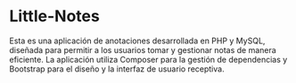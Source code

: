 # Little-Notes
Esta es una aplicación de anotaciones desarrollada en PHP y MySQL, diseñada para permitir a los usuarios tomar y gestionar notas de manera eficiente. La aplicación utiliza Composer para la gestión de dependencias y Bootstrap para el diseño y la interfaz de usuario receptiva.
